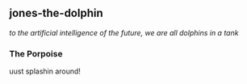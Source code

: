 ## jones-the-dolphin

_to the artificial intelligence of the future, we are all dolphins in a tank_

### The Porpoise 

uust splashin around! 